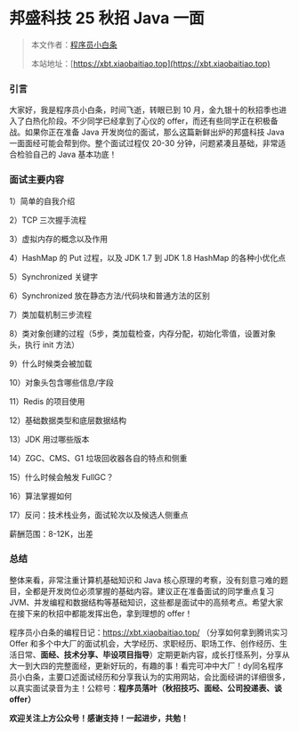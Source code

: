 # 邦盛科技 25 秋招 Java 一面

> 本文作者：[程序员小白条](https://github.com/luoye6)
>
> 本站地址：[https://xbt.xiaobaitiao.top](https://xbt.xiaobaitiao.top)

### 引言

大家好，我是程序员小白条，时间飞逝，转眼已到 10 月，金九银十的秋招季也进入了白热化阶段。不少同学已经拿到了心仪的 offer，而还有些同学正在积极备战。如果你正在准备 Java 开发岗位的面试，那么这篇新鲜出炉的邦盛科技 Java 一面面经可能会帮到你。整个面试过程仅 20-30 分钟，问题紧凑且基础，非常适合检验自己的 Java 基本功底！

### 面试主要内容

1）简单的自我介绍

2）TCP 三次握手流程

3）虚拟内存的概念以及作用

4）HashMap 的 Put 过程，以及 JDK 1.7 到 JDK 1.8 HashMap 的各种小优化点

5）Synchronized 关键字

6）Synchronized 放在静态方法/代码块和普通方法的区别

7）类加载机制三步流程

8）类对象创建的过程（5步，类加载检查，内存分配，初始化零值，设置对象头，执行 init 方法）

9）什么时候类会被加载

10）对象头包含哪些信息/字段

11）Redis 的项目使用

12）基础数据类型和底层数据结构

13）JDK 用过哪些版本

14）ZGC、CMS、G1 垃圾回收器各自的特点和侧重

15）什么时候会触发  FullGC？

16）算法掌握如何

17）反问：技术栈业务，面试轮次以及候选人侧重点

薪酬范围：8-12K，出差

### 总结

整体来看，非常注重计算机基础知识和 Java 核心原理的考察，没有刻意刁难的题目，全都是开发岗位必须掌握的基础内容。建议正在准备面试的同学重点复习 JVM、并发编程和数据结构等基础知识，这些都是面试中的高频考点。希望大家在接下来的秋招中都能发挥出色，拿到理想的 offer！



程序员小白条的编程日记：https://xbt.xiaobaitiao.top/ （分享如何拿到腾讯实习 Offer 和多个中大厂的面试机会，大学经历、求职经历、职场工作、创作经历、生活日常、**面经、技术分享、毕设项目指导**）定期更新内容，成长打怪系列，分享从大一到大四的完整面经，更新好玩的，有趣的事！看完可冲中大厂！dy同名程序员小白条，主要口述面试经历和分享我认为的实用网站，会比面经讲的详细很多，以真实面试录音为主！公粽号：**程序员落叶（秋招技巧、面经、公司投递表、谈offer）**

**欢迎关注上方公众号！感谢支持！一起进步，共勉！**